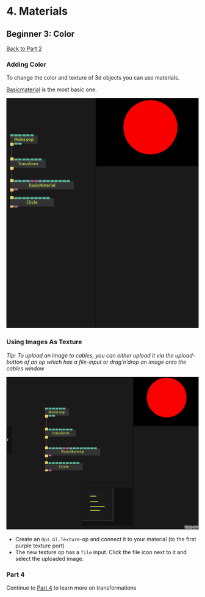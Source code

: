# 4. Materials

## Beginner 3: Color

[Back to Part 2](../beginner2_transformations/beginner2_transformations)

### Adding Color

To change the color and texture of 3d objects you can use materials.

[Basicmaterial](https://cables.gl/op/Ops.Gl.Shader.BasicMaterial_v3) is the most basic one.

![](../../../.gitbook/assets/image%20%2860%29.png)

### Using Images As Texture

_Tip: To upload an image to cables, you can either upload it via the upload-button of an op which has a file-input or drag’n’drop an image onto the cables window_

![](../../../.gitbook/assets/image%20%2862%29.png)

* Create an `Ops.Gl.Texture`-op and connect it to your material \(to the first purple texture port\)
* The new texture op has a `file` input. Click the file icon next to it and select the uploaded image.

### Part 4

Continue to [Part 4](../beginner4_more_transformations/beginner4_more_transformations) to learn more on transformations

